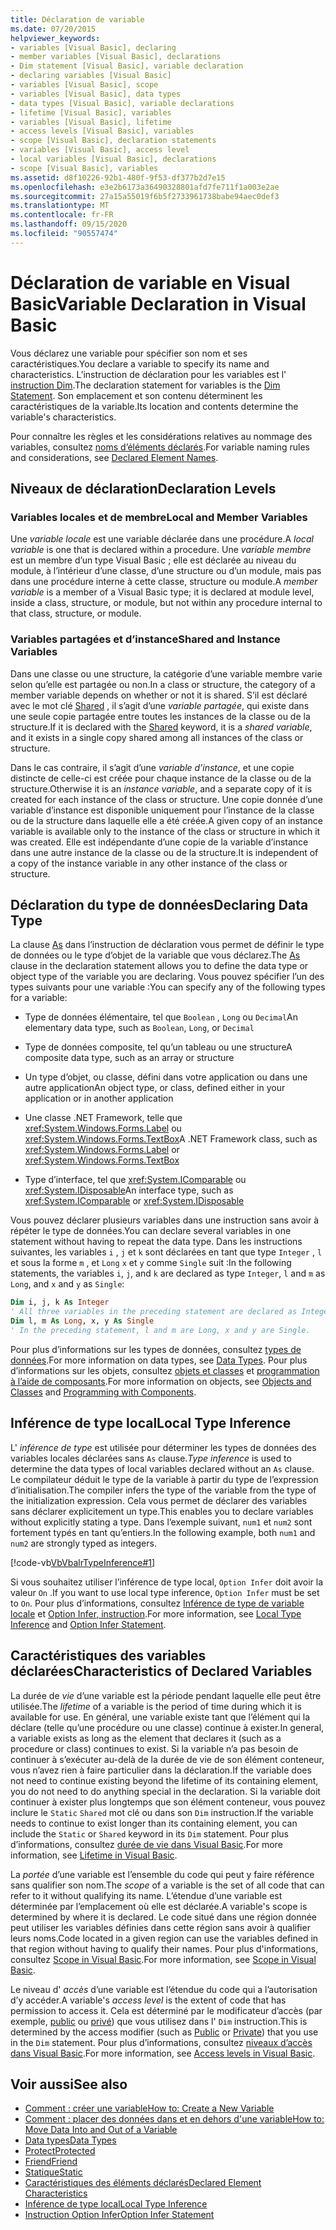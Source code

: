 ```yaml
---
title: Déclaration de variable
ms.date: 07/20/2015
helpviewer_keywords:
- variables [Visual Basic], declaring
- member variables [Visual Basic], declarations
- Dim statement [Visual Basic], variable declaration
- declaring variables [Visual Basic]
- variables [Visual Basic], scope
- variables [Visual Basic], data types
- data types [Visual Basic], variable declarations
- lifetime [Visual Basic], variables
- variables [Visual Basic], lifetime
- access levels [Visual Basic], variables
- scope [Visual Basic], declaration statements
- variables [Visual Basic], access level
- local variables [Visual Basic], declarations
- scope [Visual Basic], variables
ms.assetid: d8f10226-92b1-480f-9f53-df377b2d7e15
ms.openlocfilehash: e3e2b6173a36490328801afd7fe711f1a003e2ae
ms.sourcegitcommit: 27a15a55019f6b5f2733961738babe94aec0def3
ms.translationtype: MT
ms.contentlocale: fr-FR
ms.lasthandoff: 09/15/2020
ms.locfileid: "90557474"
---
```

# <a name="variable-declaration-in-visual-basic"></a><span data-ttu-id="b6d19-102">Déclaration de variable en Visual Basic</span><span class="sxs-lookup"><span data-stu-id="b6d19-102">Variable Declaration in Visual Basic</span></span>
<span data-ttu-id="b6d19-103">Vous déclarez une variable pour spécifier son nom et ses caractéristiques.</span><span class="sxs-lookup"><span data-stu-id="b6d19-103">You declare a variable to specify its name and characteristics.</span></span> <span data-ttu-id="b6d19-104">L’instruction de déclaration pour les variables est l' [instruction Dim](../../../language-reference/statements/dim-statement.md).</span><span class="sxs-lookup"><span data-stu-id="b6d19-104">The declaration statement for variables is the [Dim Statement](../../../language-reference/statements/dim-statement.md).</span></span> <span data-ttu-id="b6d19-105">Son emplacement et son contenu déterminent les caractéristiques de la variable.</span><span class="sxs-lookup"><span data-stu-id="b6d19-105">Its location and contents determine the variable's characteristics.</span></span>  
  
 <span data-ttu-id="b6d19-106">Pour connaître les règles et les considérations relatives au nommage des variables, consultez [noms d’éléments déclarés](../declared-elements/declared-element-names.md).</span><span class="sxs-lookup"><span data-stu-id="b6d19-106">For variable naming rules and considerations, see [Declared Element Names](../declared-elements/declared-element-names.md).</span></span>  
  
## <a name="declaration-levels"></a><span data-ttu-id="b6d19-107">Niveaux de déclaration</span><span class="sxs-lookup"><span data-stu-id="b6d19-107">Declaration Levels</span></span>  
  
### <a name="local-and-member-variables"></a><span data-ttu-id="b6d19-108">Variables locales et de membre</span><span class="sxs-lookup"><span data-stu-id="b6d19-108">Local and Member Variables</span></span>  
 <span data-ttu-id="b6d19-109">Une *variable locale* est une variable déclarée dans une procédure.</span><span class="sxs-lookup"><span data-stu-id="b6d19-109">A *local variable* is one that is declared within a procedure.</span></span> <span data-ttu-id="b6d19-110">Une *variable membre* est un membre d’un type Visual Basic ; elle est déclarée au niveau du module, à l’intérieur d’une classe, d’une structure ou d’un module, mais pas dans une procédure interne à cette classe, structure ou module.</span><span class="sxs-lookup"><span data-stu-id="b6d19-110">A *member variable* is a member of a Visual Basic type; it is declared at module level, inside a class, structure, or module, but not within any procedure internal to that class, structure, or module.</span></span>  
  
### <a name="shared-and-instance-variables"></a><span data-ttu-id="b6d19-111">Variables partagées et d’instance</span><span class="sxs-lookup"><span data-stu-id="b6d19-111">Shared and Instance Variables</span></span>  
 <span data-ttu-id="b6d19-112">Dans une classe ou une structure, la catégorie d’une variable membre varie selon qu’elle est partagée ou non.</span><span class="sxs-lookup"><span data-stu-id="b6d19-112">In a class or structure, the category of a member variable depends on whether or not it is shared.</span></span> <span data-ttu-id="b6d19-113">S’il est déclaré avec le mot clé [Shared](../../../language-reference/modifiers/shared.md) , il s’agit d’une *variable partagée*, qui existe dans une seule copie partagée entre toutes les instances de la classe ou de la structure.</span><span class="sxs-lookup"><span data-stu-id="b6d19-113">If it is declared with the [Shared](../../../language-reference/modifiers/shared.md) keyword, it is a *shared variable*, and it exists in a single copy shared among all instances of the class or structure.</span></span>  
  
 <span data-ttu-id="b6d19-114">Dans le cas contraire, il s’agit d’une *variable d’instance*, et une copie distincte de celle-ci est créée pour chaque instance de la classe ou de la structure.</span><span class="sxs-lookup"><span data-stu-id="b6d19-114">Otherwise it is an *instance variable*, and a separate copy of it is created for each instance of the class or structure.</span></span> <span data-ttu-id="b6d19-115">Une copie donnée d’une variable d’instance est disponible uniquement pour l’instance de la classe ou de la structure dans laquelle elle a été créée.</span><span class="sxs-lookup"><span data-stu-id="b6d19-115">A given copy of an instance variable is available only to the instance of the class or structure in which it was created.</span></span> <span data-ttu-id="b6d19-116">Elle est indépendante d’une copie de la variable d’instance dans une autre instance de la classe ou de la structure.</span><span class="sxs-lookup"><span data-stu-id="b6d19-116">It is independent of a copy of the instance variable in any other instance of the class or structure.</span></span>  
  
## <a name="declaring-data-type"></a><span data-ttu-id="b6d19-117">Déclaration du type de données</span><span class="sxs-lookup"><span data-stu-id="b6d19-117">Declaring Data Type</span></span>  
 <span data-ttu-id="b6d19-118">La clause [As](../../../language-reference/statements/as-clause.md) dans l’instruction de déclaration vous permet de définir le type de données ou le type d’objet de la variable que vous déclarez.</span><span class="sxs-lookup"><span data-stu-id="b6d19-118">The [As](../../../language-reference/statements/as-clause.md) clause in the declaration statement allows you to define the data type or object type of the variable you are declaring.</span></span> <span data-ttu-id="b6d19-119">Vous pouvez spécifier l’un des types suivants pour une variable :</span><span class="sxs-lookup"><span data-stu-id="b6d19-119">You can specify any of the following types for a variable:</span></span>  
  
- <span data-ttu-id="b6d19-120">Type de données élémentaire, tel que `Boolean` , `Long` ou `Decimal`</span><span class="sxs-lookup"><span data-stu-id="b6d19-120">An elementary data type, such as `Boolean`, `Long`, or `Decimal`</span></span>  
  
- <span data-ttu-id="b6d19-121">Type de données composite, tel qu’un tableau ou une structure</span><span class="sxs-lookup"><span data-stu-id="b6d19-121">A composite data type, such as an array or structure</span></span>  
  
- <span data-ttu-id="b6d19-122">Un type d’objet, ou classe, défini dans votre application ou dans une autre application</span><span class="sxs-lookup"><span data-stu-id="b6d19-122">An object type, or class, defined either in your application or in another application</span></span>  
  
- <span data-ttu-id="b6d19-123">Une classe .NET Framework, telle que <xref:System.Windows.Forms.Label> ou <xref:System.Windows.Forms.TextBox></span><span class="sxs-lookup"><span data-stu-id="b6d19-123">A .NET Framework class, such as <xref:System.Windows.Forms.Label> or <xref:System.Windows.Forms.TextBox></span></span>  
  
- <span data-ttu-id="b6d19-124">Type d’interface, tel que <xref:System.IComparable> ou <xref:System.IDisposable></span><span class="sxs-lookup"><span data-stu-id="b6d19-124">An interface type, such as <xref:System.IComparable> or <xref:System.IDisposable></span></span>  
  
 <span data-ttu-id="b6d19-125">Vous pouvez déclarer plusieurs variables dans une instruction sans avoir à répéter le type de données.</span><span class="sxs-lookup"><span data-stu-id="b6d19-125">You can declare several variables in one statement without having to repeat the data type.</span></span> <span data-ttu-id="b6d19-126">Dans les instructions suivantes, les variables `i` , `j` et `k` sont déclarées en tant que type `Integer` , `l` et sous la forme `m` , et `Long` `x` et `y` comme `Single` suit :</span><span class="sxs-lookup"><span data-stu-id="b6d19-126">In the following statements, the variables `i`, `j`, and `k` are declared as type `Integer`, `l` and `m` as `Long`, and `x` and `y` as `Single`:</span></span>  
  
```vb  
Dim i, j, k As Integer  
' All three variables in the preceding statement are declared as Integer.  
Dim l, m As Long, x, y As Single  
' In the preceding statement, l and m are Long, x and y are Single.  
```  
  
 <span data-ttu-id="b6d19-127">Pour plus d’informations sur les types de données, consultez [types de données](../data-types/index.md).</span><span class="sxs-lookup"><span data-stu-id="b6d19-127">For more information on data types, see [Data Types](../data-types/index.md).</span></span> <span data-ttu-id="b6d19-128">Pour plus d’informations sur les objets, consultez [objets et classes](../objects-and-classes/index.md) et [programmation à l’aide de composants](/previous-versions/visualstudio/visual-studio-2013/0ffkdtkf(v=vs.120)).</span><span class="sxs-lookup"><span data-stu-id="b6d19-128">For more information on objects, see [Objects and Classes](../objects-and-classes/index.md) and [Programming with Components](/previous-versions/visualstudio/visual-studio-2013/0ffkdtkf(v=vs.120)).</span></span>  
  
## <a name="local-type-inference"></a><span data-ttu-id="b6d19-129">Inférence de type local</span><span class="sxs-lookup"><span data-stu-id="b6d19-129">Local Type Inference</span></span>  
 <span data-ttu-id="b6d19-130">L' *inférence de type* est utilisée pour déterminer les types de données des variables locales déclarées sans `As` clause.</span><span class="sxs-lookup"><span data-stu-id="b6d19-130">*Type inference* is used to determine the data types of local variables declared without an `As` clause.</span></span> <span data-ttu-id="b6d19-131">Le compilateur déduit le type de la variable à partir du type de l’expression d’initialisation.</span><span class="sxs-lookup"><span data-stu-id="b6d19-131">The compiler infers the type of the variable from the type of the initialization expression.</span></span> <span data-ttu-id="b6d19-132">Cela vous permet de déclarer des variables sans déclarer explicitement un type.</span><span class="sxs-lookup"><span data-stu-id="b6d19-132">This enables you to declare variables without explicitly stating a type.</span></span> <span data-ttu-id="b6d19-133">Dans l’exemple suivant, `num1` et `num2` sont fortement typés en tant qu’entiers.</span><span class="sxs-lookup"><span data-stu-id="b6d19-133">In the following example, both `num1` and `num2` are strongly typed as integers.</span></span>  
  
 [!code-vb[VbVbalrTypeInference#1](~/samples/snippets/visualbasic/VS_Snippets_VBCSharp/VbVbalrTypeInference/VB/Class1.vb#1)]  
  
 <span data-ttu-id="b6d19-134">Si vous souhaitez utiliser l’inférence de type local, `Option Infer` doit avoir la valeur `On` .</span><span class="sxs-lookup"><span data-stu-id="b6d19-134">If you want to use local type inference, `Option Infer` must be set to `On`.</span></span> <span data-ttu-id="b6d19-135">Pour plus d’informations, consultez [Inférence de type de variable locale](local-type-inference.md) et [Option Infer, instruction](../../../language-reference/statements/option-infer-statement.md).</span><span class="sxs-lookup"><span data-stu-id="b6d19-135">For more information, see [Local Type Inference](local-type-inference.md) and [Option Infer Statement](../../../language-reference/statements/option-infer-statement.md).</span></span>  
  
## <a name="characteristics-of-declared-variables"></a><span data-ttu-id="b6d19-136">Caractéristiques des variables déclarées</span><span class="sxs-lookup"><span data-stu-id="b6d19-136">Characteristics of Declared Variables</span></span>  
 <span data-ttu-id="b6d19-137">La durée de *vie* d’une variable est la période pendant laquelle elle peut être utilisée.</span><span class="sxs-lookup"><span data-stu-id="b6d19-137">The *lifetime* of a variable is the period of time during which it is available for use.</span></span> <span data-ttu-id="b6d19-138">En général, une variable existe tant que l’élément qui la déclare (telle qu’une procédure ou une classe) continue à exister.</span><span class="sxs-lookup"><span data-stu-id="b6d19-138">In general, a variable exists as long as the element that declares it (such as a procedure or class) continues to exist.</span></span> <span data-ttu-id="b6d19-139">Si la variable n’a pas besoin de continuer à s’exécuter au-delà de la durée de vie de son élément conteneur, vous n’avez rien à faire particulier dans la déclaration.</span><span class="sxs-lookup"><span data-stu-id="b6d19-139">If the variable does not need to continue existing beyond the lifetime of its containing element, you do not need to do anything special in the declaration.</span></span> <span data-ttu-id="b6d19-140">Si la variable doit continuer à exister plus longtemps que son élément conteneur, vous pouvez inclure le `Static` `Shared` mot clé ou dans son `Dim` instruction.</span><span class="sxs-lookup"><span data-stu-id="b6d19-140">If the variable needs to continue to exist longer than its containing element, you can include the `Static` or `Shared` keyword in its `Dim` statement.</span></span> <span data-ttu-id="b6d19-141">Pour plus d’informations, consultez [durée de vie dans Visual Basic](../declared-elements/lifetime.md).</span><span class="sxs-lookup"><span data-stu-id="b6d19-141">For more information, see [Lifetime in Visual Basic](../declared-elements/lifetime.md).</span></span>  
  
 <span data-ttu-id="b6d19-142">La *portée* d’une variable est l’ensemble du code qui peut y faire référence sans qualifier son nom.</span><span class="sxs-lookup"><span data-stu-id="b6d19-142">The *scope* of a variable is the set of all code that can refer to it without qualifying its name.</span></span> <span data-ttu-id="b6d19-143">L’étendue d’une variable est déterminée par l’emplacement où elle est déclarée.</span><span class="sxs-lookup"><span data-stu-id="b6d19-143">A variable's scope is determined by where it is declared.</span></span> <span data-ttu-id="b6d19-144">Le code situé dans une région donnée peut utiliser les variables définies dans cette région sans avoir à qualifier leurs noms.</span><span class="sxs-lookup"><span data-stu-id="b6d19-144">Code located in a given region can use the variables defined in that region without having to qualify their names.</span></span> <span data-ttu-id="b6d19-145">Pour plus d'informations, consultez [Scope in Visual Basic](../declared-elements/scope.md).</span><span class="sxs-lookup"><span data-stu-id="b6d19-145">For more information, see [Scope in Visual Basic](../declared-elements/scope.md).</span></span>  
  
 <span data-ttu-id="b6d19-146">Le niveau d' *accès* d’une variable est l’étendue du code qui a l’autorisation d’y accéder.</span><span class="sxs-lookup"><span data-stu-id="b6d19-146">A variable's *access level* is the extent of code that has permission to access it.</span></span> <span data-ttu-id="b6d19-147">Cela est déterminé par le modificateur d’accès (par exemple, [public](../../../language-reference/modifiers/public.md) ou [privé](../../../language-reference/modifiers/private.md)) que vous utilisez dans l' `Dim` instruction.</span><span class="sxs-lookup"><span data-stu-id="b6d19-147">This is determined by the access modifier (such as [Public](../../../language-reference/modifiers/public.md) or [Private](../../../language-reference/modifiers/private.md)) that you use in the `Dim` statement.</span></span> <span data-ttu-id="b6d19-148">Pour plus d’informations, consultez [niveaux d’accès dans Visual Basic](../declared-elements/access-levels.md).</span><span class="sxs-lookup"><span data-stu-id="b6d19-148">For more information, see [Access levels in Visual Basic](../declared-elements/access-levels.md).</span></span>  
  
## <a name="see-also"></a><span data-ttu-id="b6d19-149">Voir aussi</span><span class="sxs-lookup"><span data-stu-id="b6d19-149">See also</span></span>

- [<span data-ttu-id="b6d19-150">Comment : créer une variable</span><span class="sxs-lookup"><span data-stu-id="b6d19-150">How to: Create a New Variable</span></span>](how-to-create-a-new-variable.md)
- [<span data-ttu-id="b6d19-151">Comment : placer des données dans et en dehors d'une variable</span><span class="sxs-lookup"><span data-stu-id="b6d19-151">How to: Move Data Into and Out of a Variable</span></span>](how-to-move-data-into-and-out-of-a-variable.md)
- [<span data-ttu-id="b6d19-152">Data types</span><span class="sxs-lookup"><span data-stu-id="b6d19-152">Data Types</span></span>](../../../language-reference/data-types/index.md)
- [<span data-ttu-id="b6d19-153">Protect</span><span class="sxs-lookup"><span data-stu-id="b6d19-153">Protected</span></span>](../../../language-reference/modifiers/protected.md)
- [<span data-ttu-id="b6d19-154">Friend</span><span class="sxs-lookup"><span data-stu-id="b6d19-154">Friend</span></span>](../../../language-reference/modifiers/friend.md)
- [<span data-ttu-id="b6d19-155">Statique</span><span class="sxs-lookup"><span data-stu-id="b6d19-155">Static</span></span>](../../../language-reference/modifiers/static.md)
- [<span data-ttu-id="b6d19-156">Caractéristiques des éléments déclarés</span><span class="sxs-lookup"><span data-stu-id="b6d19-156">Declared Element Characteristics</span></span>](../declared-elements/declared-element-characteristics.md)
- [<span data-ttu-id="b6d19-157">Inférence de type local</span><span class="sxs-lookup"><span data-stu-id="b6d19-157">Local Type Inference</span></span>](local-type-inference.md)
- [<span data-ttu-id="b6d19-158">Instruction Option Infer</span><span class="sxs-lookup"><span data-stu-id="b6d19-158">Option Infer Statement</span></span>](../../../language-reference/statements/option-infer-statement.md)
